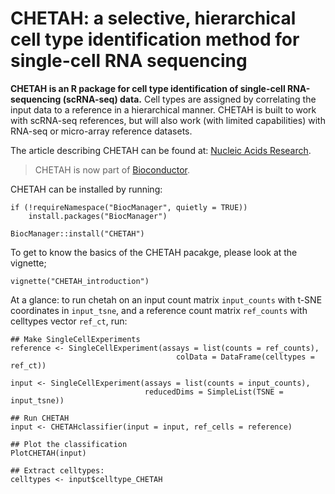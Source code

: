 # CHETAH: a selective, hierarchical cell type identification method for single-cell RNA sequencing
__CHETAH is an R package for cell type identification of single-cell RNA-sequencing (scRNA-seq) data.__
Cell types are assigned by correlating the input data to a reference in a hierarchical manner. CHETAH is built to work with scRNA-seq references, but will also work (with limited capabilities) with RNA-seq or micro-array reference datasets.


The article describing CHETAH can be found at: [Nucleic Acids Research](https://academic.oup.com/nar/advance-article/doi/10.1093/nar/gkz543/5521789?searchresult=1).  

> CHETAH is now part of [Bioconductor](https://www.bioconductor.org/packages/release/bioc/html/CHETAH.html).  

CHETAH can be installed by running:
```{r echo=TRUE, eval=FALSE}
if (!requireNamespace("BiocManager", quietly = TRUE))
    install.packages("BiocManager")

BiocManager::install("CHETAH")
```

To get to know the basics of the CHETAH pacakge, please look at the vignette;
```{r echo=TRUE, eval=FALSE}
vignette("CHETAH_introduction")
```

At a glance: to run chetah on an input count matrix `input_counts` with t-SNE coordinates in `input_tsne`, and a reference count matrix `ref_counts` with celltypes vector `ref_ct`, run:  

```{r glance, echo=TRUE, eval=FALSE}
## Make SingleCellExperiments
reference <- SingleCellExperiment(assays = list(counts = ref_counts),
                                     colData = DataFrame(celltypes = ref_ct))

input <- SingleCellExperiment(assays = list(counts = input_counts),
                              reducedDims = SimpleList(TSNE = input_tsne))

## Run CHETAH
input <- CHETAHclassifier(input = input, ref_cells = reference)

## Plot the classification
PlotCHETAH(input)

## Extract celltypes:
celltypes <- input$celltype_CHETAH
```
